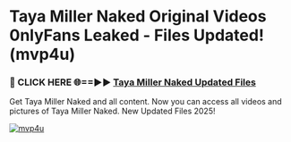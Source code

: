 # Taya Miller Naked Original Videos 0nlyFans Leaked - Files Updated! (mvp4u)

<h3>🔴 CLICK HERE 🌐==►► <a href="https://tinyurl.com/yckcrads" rel="nofollow">Taya Miller Naked Updated Files</a></h3>

Get Taya Miller Naked and all content. Now you can access all videos and pictures of Taya Miller Naked. New Updated Files 2025!

[![mvp4u](https://i.imgur.com/hpKpOFt.gif)](https://tinyurl.com/yckcrads)
